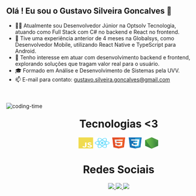 ## Olá ! Eu sou o Gustavo Silveira Goncalves 👋

* 👨‍💻 Atualmente sou Desenvolvedor Júnior na Optsolv Tecnologia, atuando como Full Stack com C# no backend e React no frontend.
* 📱 Tive uma experiência anterior de 4 meses na Globalsys, como Desenvolvedor Mobile, utilizando React Native e TypeScript para Android.
* 🚀 Tenho interesse em atuar com desenvolvimento backend e frontend, explorando soluções que tragam valor real para o usuário.
* 🎓 Formado em Análise e Desenvolvimento de Sistemas pela UVV.
* 📫 E-mail para contato: gustavo.silveira.goncalves@gmail.com

<br>

<div  align="center"> 
  <div style="display: inline_block"><br>
    <img align="left" height="250" alt="coding-time" src="code.gif">
    <h1 align="center">Tecnologias <3</h1>
    <img align="center" height="30" width="40" alt="js-icon"  src="https://raw.githubusercontent.com/devicons/devicon/master/icons/javascript/javascript-plain.svg">
    <img align="center" height="30" width="40" alt="react-icon" src="https://raw.githubusercontent.com/devicons/devicon/master/icons/react/react-original.svg">
    <img align="center" height="30" width="40" alt="html-icon" src="https://raw.githubusercontent.com/devicons/devicon/master/icons/html5/html5-original.svg">
    <img align="center" height="30" width="40" alt="css-icon" src="https://raw.githubusercontent.com/devicons/devicon/master/icons/css3/css3-original.svg">
    <img align="center" height="30" width="40" alt="nodejs-icon" src="https://raw.githubusercontent.com/devicons/devicon/master/icons/nodejs/nodejs-original.svg">
   </div>
    
  
  <h1 align="center">Redes Sociais</h1>
    <a href = "mailto: gustavo.silveira.goncalves@gmail.com">
      <img width="30" src="https://cdn0.iconfinder.com/data/icons/social-media-and-logos-11/32/Gmail_envelope_letter_email_Gmail_envelope_letter_email-256.png">
    </a>
    <a href = "https://www.linkedin.com/in/gustavo-gon%C3%A7alves-0a57491a4/">
      <img width="25" src="https://cdn0.iconfinder.com/data/icons/social-media-with-fill/64/likedin_colour-256.png">
    </a>
    <a href = "https://www.instagram.com/gustavo_goncalvess/">
      <img width="25" src="https://cdn2.iconfinder.com/data/icons/colorful-guache-social-media-logos-1/155/social-media_instagram-256.png">
    </a>
</div>
  
